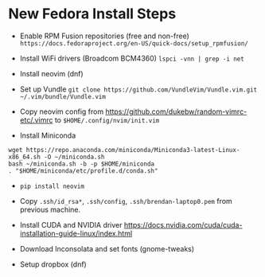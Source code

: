 # New Fedora Install Steps


- Enable RPM Fusion repositories (free and non-free) `https://docs.fedoraproject.org/en-US/quick-docs/setup_rpmfusion/`

- Install WiFi drivers (Broadcom BCM4360) `lspci -vnn | grep -i net`

- Install neovim (dnf)

- Set up Vundle `git clone https://github.com/VundleVim/Vundle.vim.git ~/.vim/bundle/Vundle.vim`

- Copy neovim config from https://github.com/dukebw/random-vimrc-etc/.vimrc to `$HOME/.config/nvim/init.vim`

- Install Miniconda

```
wget https://repo.anaconda.com/miniconda/Miniconda3-latest-Linux-x86_64.sh -O ~/miniconda.sh
bash ~/miniconda.sh -b -p $HOME/miniconda
. "$HOME/miniconda/etc/profile.d/conda.sh"
```

- `pip install neovim`

- Copy `.ssh/id_rsa*`, `.ssh/config`, `.ssh/brendan-laptop0.pem` from previous machine.

- Install CUDA and NVIDIA driver https://docs.nvidia.com/cuda/cuda-installation-guide-linux/index.html

- Download Inconsolata and set fonts (gnome-tweaks)

- Setup dropbox (dnf)
